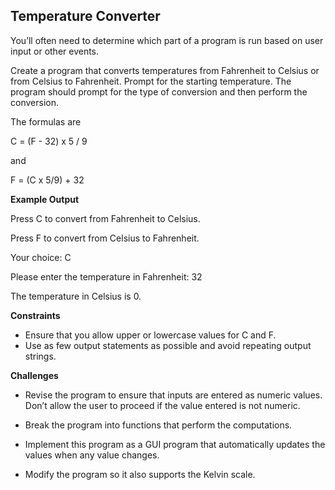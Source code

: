 ## Temperature Converter

You’ll often need to determine which part of a program is run based on user input or other events.

Create a program that converts temperatures from Fahrenheit to Celsius or from Celsius to Fahrenheit. Prompt for the starting temperature. The program should prompt for the type of conversion and then perform the conversion.

The formulas are

C = (F - 32) x 5 / 9

and

F = (C x 5/9) + 32

**Example Output**

Press C to convert from Fahrenheit to Celsius.

Press F to convert from Celsius to Fahrenheit.

Your choice: C

Please enter the temperature in Fahrenheit: 32

The temperature in Celsius is 0.

**Constraints**

- Ensure that you allow upper or lowercase values for C and F.
- Use as few output statements as possible and avoid repeating output strings.

**Challenges**

- Revise the program to ensure that inputs are entered as numeric values. Don’t allow the user to proceed if the value entered is not numeric.

- Break the program into functions that perform the computations.

- Implement this program as a GUI program that automatically updates the values when any value changes.

- Modify the program so it also supports the Kelvin scale.
